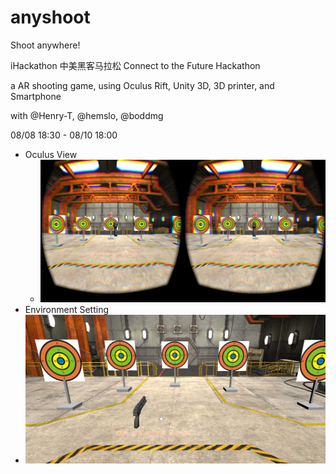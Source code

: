 anyshoot
========

Shoot anywhere!

iHackathon 中美黑客马拉松 Connect to the Future Hackathon

a AR shooting game, using Oculus Rift, Unity 3D, 3D printer, and Smartphone 

with @Henry-T, @hemslo, @boddmg

08/08 18:30 - 08/10 18:00

* Oculus View
  * ![demo](demo.jpg)
* Environment Setting
 * ![setting](setting.jpg)
